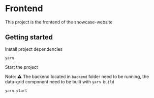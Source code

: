 # Frontend

This project is the frontend of the showcase-website

## Getting started

Install project dependencies

```
yarn
```

Start the project

Note: :warning: The backend located in `backend` folder need to be running, the data-grid component need to be built with `yarn build`

```
yarn start
```
